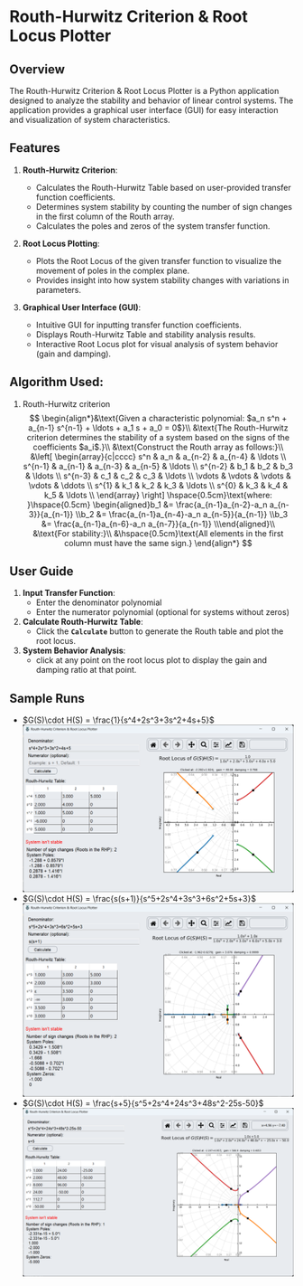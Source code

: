 # Routh-Hurwitz Criterion & Root Locus Plotter

## Overview

The Routh-Hurwitz Criterion & Root Locus Plotter is a Python application designed to analyze the stability and behavior of linear control systems. The application provides a graphical user interface (GUI) for easy interaction and visualization of system characteristics.

## Features

1. **Routh-Hurwitz Criterion**:
    - Calculates the Routh-Hurwitz Table based on user-provided transfer function coefficients.
    - Determines system stability by counting the number of sign changes in the first column of the Routh array.
    - Calculates the poles and zeros of the system transfer function.

2. **Root Locus Plotting**:
    - Plots the Root Locus of the given transfer function to visualize the movement of poles in the complex plane.
    - Provides insight into how system stability changes with variations in parameters.

3. **Graphical User Interface (GUI)**:
    - Intuitive GUI for inputting transfer function coefficients.
    - Displays Routh-Hurwitz Table and stability analysis results.
    - Interactive Root Locus plot for visual analysis of system behavior (gain and damping).

## **Algorithm Used:**

1. $\text{Routh-Hurwitz criterion}$
    $$
    \begin{align*}&\text{Given a characteristic polynomial: $a_n s^n + a_{n-1} s^{n-1} + \ldots + a_1 s + a_0 = 0$}\\
    &\text{The Routh-Hurwitz criterion determines the stability of a system based on the signs of the coefficients $a_i$.}\\ &\text{Construct the Routh array as follows:}\\
    &\left[
    \begin{array}{c|cccc}
    s^n & a_n & a_{n-2} & a_{n-4} & \ldots \\
    s^{n-1} & a_{n-1} & a_{n-3} & a_{n-5} & \ldots \\
    s^{n-2} & b_1 & b_2 & b_3 & \ldots \\
    s^{n-3} & c_1 & c_2 & c_3 & \ldots \\
    \vdots & \vdots & \vdots & \vdots & \ddots \\
    s^{1} & k_1 & k_2 & k_3 & \ldots \\
    s^{0} & k_3 & k_4 & k_5 & \ldots \\
    \end{array}
    \right]
    \hspace{0.5cm}\text{where: }\hspace{0.5cm}
    \begin{aligned}b_1 &= \frac{a_{n-1}a_{n-2}-a_n a_{n-3}}{a_{n-1}} \\b_2 &= \frac{a_{n-1}a_{n-4}-a_n a_{n-5}}{a_{n-1}} \\b_3 &= \frac{a_{n-1}a_{n-6}-a_n a_{n-7}}{a_{n-1}} \\\end{aligned}\\
    &\text{For stability:}\\
    &\hspace{0.5cm}\text{All elements in the first column must have the same sign.}
    \end{align*}
    $$

## User Guide

1. **Input Transfer Function**:
    - Enter the denominator polynomial
    - Enter the numerator polynomial (optional for systems without zeros)
2. **Calculate Routh-Hurwitz Table**:
    - Click the **`Calculate`** button to generate the Routh table and plot the root locus.
3. **System Behavior Analysis**:
    - click at any point on the root locus plot to display the gain and damping ratio at that point.

## Sample Runs

- $G(S)\cdot H(S) = \frac{1}{s^4+2s^3+3s^2+4s+5}$
    ![test1](assets/test1.png)
- $G(S)\cdot H(S) = \frac{s(s+1)}{s^5+2s^4+3s^3+6s^2+5s+3}$
    ![test2](assets/test2.png)
- $G(S)\cdot H(S) = \frac{s+5}{s^5+2s^4+24s^3+48s^2-25s-50}$
    ![test3](assets/test3.png)
